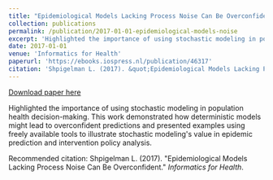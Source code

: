 ```yaml
---
title: "Epidemiological Models Lacking Process Noise Can Be Overconfident"
collection: publications
permalink: /publication/2017-01-01-epidemiological-models-noise
excerpt: 'Highlighted the importance of using stochastic modeling in population health decision-making. This work demonstrated how deterministic models might lead to overconfident predictions and presented examples using freely available tools to illustrate stochastic modeling&apos;s value in epidemic prediction and intervention policy analysis.'
date: 2017-01-01
venue: 'Informatics for Health'
paperurl: 'https://ebooks.iospress.nl/publication/46317'
citation: 'Shpigelman L. (2017). &quot;Epidemiological Models Lacking Process Noise Can Be Overconfident.&quot; <i>Informatics for Health</i>.'
---
```


<a href='https://ebooks.iospress.nl/publication/46317'>Download paper here</a>

Highlighted the importance of using stochastic modeling in population health decision-making. This work demonstrated how deterministic models might lead to overconfident predictions and presented examples using freely available tools to illustrate stochastic modeling&apos;s value in epidemic prediction and intervention policy analysis.

Recommended citation: Shpigelman L. (2017). "Epidemiological Models Lacking Process Noise Can Be Overconfident." <i>Informatics for Health</i>.